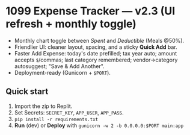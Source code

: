 # 1099 Expense Tracker — v2.3 (UI refresh + monthly toggle)

- Monthly chart toggle between *Spent* and *Deductible* (Meals @50%).
- Friendlier UI: cleaner layout, spacing, and a sticky **Quick Add** bar.
- Faster Add Expense: today's date prefilled; tax year auto; amount accepts `$`/commas;
  last category remembered; vendor→category autosuggest; "Save & Add Another".
- Deployment-ready (Gunicorn + `$PORT`).

## Quick start
1. Import the zip to Replit.
2. Set Secrets: `SECRET_KEY`, `APP_USER`, `APP_PASS`.
3. `pip install -r requirements.txt`
4. **Run** (dev) or **Deploy** with `gunicorn -w 2 -b 0.0.0.0:$PORT main:app`
